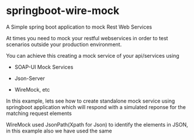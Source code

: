 # springboot-wire-mock
A Simple spring boot application to mock Rest Web Services

At times you need to mock your restful webservices in order to test scenarios outside your production environment.

You can achieve this creating a mock service of your api/services using 

* SOAP-UI Mock Services

* Json-Server

* WireMock, etc

In this example, lets see how to create standalone mock service using springboot application which will respond with a simulated reponse for 
the matching request elements

WireMock used JsonPath(Xpath for Json) to identify the elements in JSON, in this example also we have used the same


